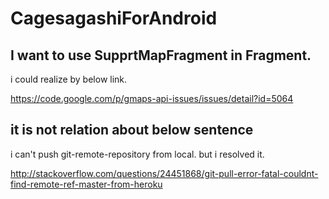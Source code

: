 # CagesagashiForAndroid

## I want to use SupprtMapFragment in Fragment.
i could realize by below link.

https://code.google.com/p/gmaps-api-issues/issues/detail?id=5064

## it is not relation about below sentence
i can't push git-remote-repository from local.
but i resolved it.

http://stackoverflow.com/questions/24451868/git-pull-error-fatal-couldnt-find-remote-ref-master-from-heroku
